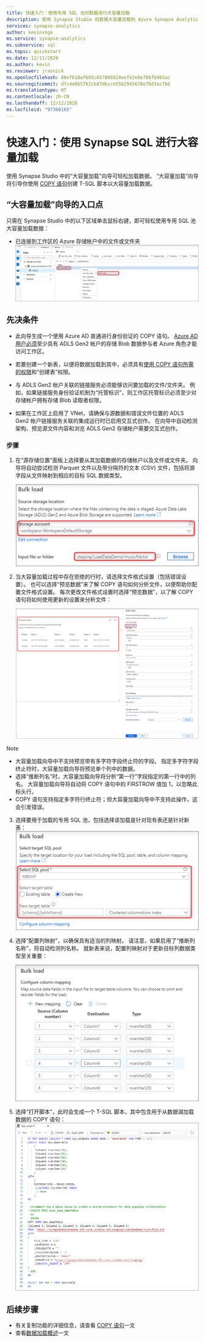```yaml
---
title: 快速入门：使用专用 SQL 池对数据进行大容量加载
description: 使用 Synapse Studio 将数据大容量加载到 Azure Synapse Analytics 中的专用 SQL 池中。
services: synapse-analytics
author: kevinvngo
ms.service: synapse-analytics
ms.subservice: sql
ms.topic: quickstart
ms.date: 12/11/2020
ms.author: kevin
ms.reviewer: jrasnick
ms.openlocfilehash: 86ef610af605c657868824eefe2e6e706f6963ac
ms.sourcegitcommit: dfc4e6b57b2cb87dbcce5562945678e76d3ac7b6
ms.translationtype: HT
ms.contentlocale: zh-CN
ms.lasthandoff: 12/12/2020
ms.locfileid: "97360165"
---
```

# <a name="quickstart-bulk-loading-with-synapse-sql"></a>快速入门：使用 Synapse SQL 进行大容量加载

使用 Synapse Studio 中的“大容量加载”向导可轻松加载数据。 “大容量加载”向导将引导你使用 [COPY 语句](/sql/t-sql/statements/copy-into-transact-sql?view=azure-sqldw-latest&preserve-view=true)创建 T-SQL 脚本以大容量加载数据。 

## <a name="entry-points-to-the-bulk-load-wizard"></a>“大容量加载”向导的入口点

只需在 Synapse Studio 中的以下区域单击鼠标右键，即可轻松使用专用 SQL 池大容量加载数据：

- 已连接到工作区的 Azure 存储帐户中的文件或文件夹 ![右键单击存储帐户中的文件或文件夹](./sql/media/bulk-load/bulk-load-entry-point-0.png)

## <a name="prerequisites"></a>先决条件

- 此向导生成一个使用 Azure AD 直通进行身份验证的 COPY 语句。 [Azure AD 用户必须](
./sql-data-warehouse/quickstart-bulk-load-copy-tsql-examples.md#d-azure-active-directory-authentication)至少具有 ADLS Gen2 帐户的存储 Blob 数据参与者 Azure 角色才能访问工作区。 

- 若要创建一个新表，以便将数据加载到其中，必须具有[使用 COPY 语句所需的权限](/sql/t-sql/statements/copy-into-transact-sql?view=azure-sqldw-latest&preserve-view=true#permissions)和“创建表”权限。

- 与 ADLS Gen2 帐户关联的链接服务必须能够访问要加载的文件/文件夹。 例如，如果链接服务身份验证机制为“托管标识”，则工作区托管标识必须至少对存储帐户拥有存储 Blob 读取者权限。

- 如果在工作区上启用了 VNet，请确保与源数据和错误文件位置的 ADLS Gen2 帐户链接服务关联的集成运行时已启用交互式创作。 在向导中自动检测架构、预览源文件内容和浏览 ADLS Gen2 存储帐户需要交互式创作。

### <a name="steps"></a>步骤

1. 在“源存储位置”面板上选择要从其加载数据的存储帐户以及文件或文件夹。 向导将自动尝试检测 Parquet 文件以及带分隔符的文本 (CSV) 文件，包括将源字段从文件映射到相应的目标 SQL 数据类型。 

   ![选择源位置](./sql/media/bulk-load/bulk-load-source-location.png)

2. 当大容量加载过程中存在拒绝的行时，请选择文件格式设置（包括错误设置）。 也可以选择“预览数据”来了解 COPY 语句如何分析文件，以便帮助你配置文件格式设置。 每次更改文件格式设置时选择“预览数据”，以了解 COPY 语句将如何使用更新的设置来分析文件：

   ![预览数据](./sql/media/bulk-load/bulk-load-file-format-settings-preview-data.png) 

> [!NOTE]  
>
> - 大容量加载向导中不支持预览带有多字符字段终止符的字段。 指定多字符字段终止符时，大容量加载向导将预览单个列中的数据。 
> - 选择“推断列名”时，大容量加载向导将分析“第一行”字段指定的第一行中的列名。 大容量加载向导将自动将 COPY 语句中的 FIRSTROW 值加 1，以忽略此标头行。 
> - COPY 语句支持指定多字符行终止符；但大容量加载向导中不支持此操作，这会引发错误。

3. 选择要用于加载的专用 SQL 池，包括选择该加载是针对现有表还是针对新表：![选择目标位置](./sql/media/bulk-load/bulk-load-target-location.png)
4. 选择“配置列映射”，以确保具有适当的列映射。 请注意，如果启用了“推断列名称”，将自动检测列名称。 就新表来说，配置列映射对于更新目标列数据类型至关重要：

   ![配置列映射](./sql/media/bulk-load/bulk-load-target-location-column-mapping.png)
5. 选择“打开脚本”，此时会生成一个 T-SQL 脚本，其中包含用于从数据湖加载数据的 COPY 语句：![打开 SQL 脚本](./sql/media/bulk-load/bulk-load-target-final-script.png)

## <a name="next-steps"></a>后续步骤

- 有关复制功能的详细信息，请查看 [COPY 语句](/sql/t-sql/statements/copy-into-transact-sql?view=azure-sqldw-latest&preserve-view=true#syntax)一文
- 查看[数据加载概述](./sql-data-warehouse/design-elt-data-loading.md#what-is-elt)一文
